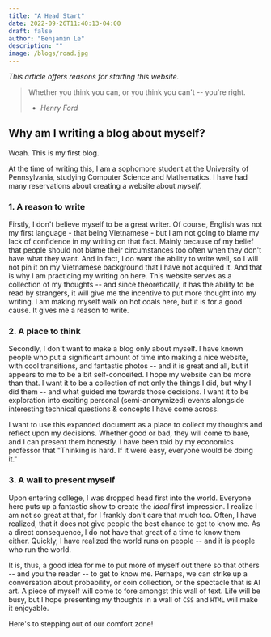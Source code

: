 ```yaml
---
title: "A Head Start"
date: 2022-09-26T11:40:13-04:00
draft: false
author: "Benjamin Le" 
description: ""
image: /blogs/road.jpg
---
```


*This article offers reasons for starting this website.*

<!--more-->
> Whether you think you can, or you think you can't -- you're right. 
> - <cite>Henry Ford</cite>

## Why am I writing a blog about myself?

Woah. This is my first blog.

At the time of writing this, I am a sophomore student at the University of Pennsylvania, studying Computer Science and Mathematics. I have had many reservations about creating a website about *myself*. 

### 1. A reason to write
Firstly, I don't believe myself to be a great writer. Of course, English was not my first language - that being Vietnamese - but I am not going to blame my lack of confidence in my writing on that fact. Mainly because of my belief that people should not blame their circumstances too often when they don't have what they want. And in fact, I do want the ability to write well, so I will not pin it on my Vietnamese background that I have not acquired it. And that is why I am practicing my writing on here. This website serves as a collection of my thoughts -- and since theoretically, it has the ability to be read by strangers, it will give me the incentive to put more thought into my writing. I am making myself walk on hot coals here, but it is for a good cause. It gives me a reason to write.

### 2. A place to think
Secondly, I don't want to make a blog only about myself. I have known people who put a significant amount of time into making a nice website, with cool transitions, and fantastic photos -- and it is great and all, but it appears to me to be a bit self-conceited. I hope my website can be more than that. I want it to be a collection of not only the things I did, but why I did them -- and what guided me towards those decisions. I want it to be exploration into exciting personal (semi-anonymized) events alongside interesting technical questions & concepts I have come across.

I want to use this expanded document as a place to collect my thoughts and reflect upon my decisions. Whether good or bad, they will come to bare, and I can present them honestly. I have been told by my economics professor that "Thinking is hard. If it were easy, everyone would be doing it."

### 3. A wall to present myself
Upon entering college, I was dropped head first into the world. Everyone here puts up a fantastic show to create the *ideal* first impression. I realize I am not so great at that, for I frankly don't care that much too. Often, I have realized, that it does not give people the best chance to get to know me. As a direct consequence, I do not have that great of a time to know them either. Quickly, I have realized the world runs on people -- and it is people who run the world.

It is, thus, a good idea for me to put more of myself out there so that others -- and you the reader -- to get to know me. Perhaps, we can strike up a conversation about probability, or coin collection, or the spectacle that is AI art. A piece of myself will come to fore amongst this wall of text. Life will be busy, but I hope presenting my thoughts in a wall of ```CSS``` and ```HTML``` will make it enjoyable. 

Here's to stepping out of our comfort zone!

<!-- {{<figure src="/blogs/road.jpg" title="The Road Not Taken" width="100%">}} -->
